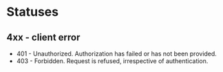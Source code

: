# Statuses

## 4xx - client error

* 401 - Unauthorized. Authorization has failed or has not been provided.
* 403 - Forbidden. Request is refused, irrespective of authentication.
